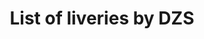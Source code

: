 ---
title: List of liveries by DZS
layout: liveries
permalink: /liveries/
collection: liveries
entries_layout: grid
classes: wide
header:
  overlay_color: "#000"
  overlay_filter: "0.5"
  overlay_image: /content/images/charts/liveries-banner.webp
---